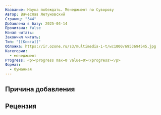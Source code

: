 ```yaml
---
Название: Наука побеждать. Менеджмент по Суворову
Автор: Вячеслав Летуновский
Страниц: "344"
Добавлена в базу: 2025-04-14
Прочитана: false
Начал читать: 
Закончил читать: 
Тип: "[[Книга]]"
Обложка: https://ir.ozone.ru/s3/multimedia-1-t/wc1000/6953694545.jpg
Категории:
  - менеджмент
Progress: <p><progress max=0 value=0></progress></p>
Формат:
  - бумажная
---
```

## Причина добавления


## Рецензия
